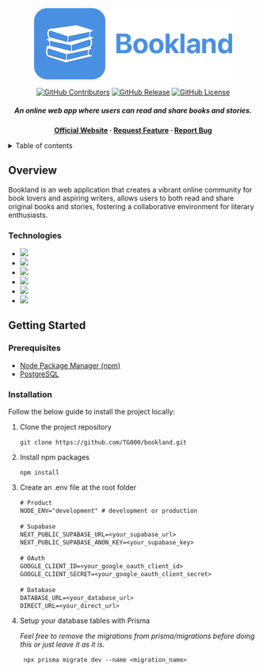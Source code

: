 <div align="center">

<picture>
<img alt="Branding" src="./public/assets/images/logo.png">
</picture>

[![GitHub Contributors][github_contributors]][github_contributors_url]
[![GitHub Release][github_release]][github_release_url]
[![GitHub License][github_license]][github_license_url]

##### An online web app where users can read and share books and stories.

**[Official Website][website] &middot; [Request Feature][request_feature] &middot; [Report Bug][report_bug]**

</div>

<details>

<summary>Table of contents</summary>

[1. Overview](#overview) <br>
[2. Getting Started](#getting-started) <br>
&emsp;[&middot; Prerequisites](#prerequisites) <br>
&emsp;[&middot; Installation](#installation) <br>

</details>

## Overview

Bookland is an web application that creates a vibrant online community for book lovers and aspiring writers, allows users to both read and share original books and stories, fostering a collaborative environment for literary enthusiasts.

### Technologies

- [![][nextjs]][nextjs-url]
- [![][shadcn]][shadcn-url]
- [![][tailwindcss]][tailwindcss-url]
- [![][prisma]][prisma-url]
- [![][supabase]][supabase-url]
- [![][postgresql]][postgresql-url]

## Getting Started

### Prerequisites

- [Node Package Manager (npm)][npm-url]
- [PostgreSQL][postgresql-url]

### Installation

Follow the below guide to install the project locally:

1. Clone the project repository

   ```shell
   git clone https://github.com/TG000/bookland.git
   ```

2. Install npm packages

   ```shell
   npm install
   ```

3. Create an .env file at the root folder

   ```
   # Product
   NODE_ENV="development" # development or production

   # Supabase
   NEXT_PUBLIC_SUPABASE_URL=<your_supabase_url>
   NEXT_PUBLIC_SUPABASE_ANON_KEY=<your_supabase_key>

   # OAuth
   GOOGLE_CLIENT_ID=<your_google_oauth_client_id>
   GOOGLE_CLIENT_SECRET=<your_google_oauth_client_secret>

   # Database
   DATABASE_URL=<your_database_url>
   DIRECT_URL=<your_direct_url>
   ```

4. Setup your database tables with Prisma

   _Feel free to remove the migrations from prisma/migrations before doing this or just leave it as it is._

   ```shell
    npx prisma migrate dev --name <migration_name>
   ```

[github_contributors]: https://img.shields.io/github/contributors/TG000/bookland?color=green
[github_contributors_url]: https://github.com/gicatran/bookland/graphs/contributors
[github_release]: https://img.shields.io/github/v/release/TG000/bookland?color=blue
[github_release_url]: https://github.com/gicatran/bookland/releases
[github_license]: https://img.shields.io/github/license/TG000/bookland?color=blue
[github_license_url]: https://github.com/gicatran/bookland/blob/master/LICENSE
[website]: http://localhost:3000/
[request_feature]: http://
[report_bug]: http://
[nextjs]: https://img.shields.io/badge/NextJS-black?style=for-the-badge&logo=nextdotjs
[nextjs-url]: https://nextjs.org/
[shadcn]: https://img.shields.io/badge/ShadCN-black?style=for-the-badge&logo=shadcn/ui
[shadcn-url]: https://ui.shadcn.com/
[tailwindcss]: https://img.shields.io/badge/TailwindCSS-161d2d?style=for-the-badge&logo=tailwindcss
[tailwindcss-url]: https://tailwindcss.com/
[prisma]: https://img.shields.io/badge/Prisma-1a202c?style=for-the-badge&logo=prisma
[prisma-url]: https://www.prisma.io/
[supabase]: https://img.shields.io/badge/Supabase-1c1c1c?style=for-the-badge&logo=supabase
[supabase-url]: https://supabase.com/
[postgresql]: https://img.shields.io/badge/PostgreSQL-3c366b?style=for-the-badge&logo=postgresql
[postgresql-url]: https://www.postgresql.org/
[npm-url]: https://www.npmjs.com/
